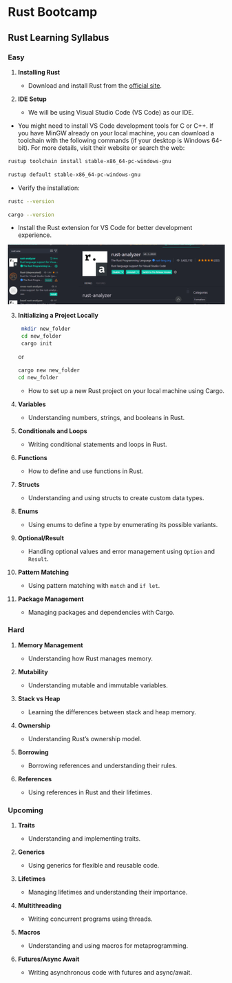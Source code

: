 
# Rust Bootcamp

## Rust Learning Syllabus

### Easy

1. **Installing Rust**

   - Download and install Rust from the [official site](https://www.rust-lang.org/).

2. **IDE Setup**

   - We will be using Visual Studio Code (VS Code) as our IDE.

- You might need to install VS Code development tools for C or C++. If you have MinGW already on your local machine, you can download a toolchain with the following commands (if your desktop is Windows 64-bit). For more details, visit their website or search the web:

```bash
rustup toolchain install stable-x86_64-pc-windows-gnu
```

```bash
rustup default stable-x86_64-pc-windows-gnu
```

- Verify the installation:

```bash
rustc --version
```

```bash
cargo --version
```

- Install the Rust extension for VS Code for better development experience.

![rust-analyzer](image.png)

3. **Initializing a Project Locally**

   ```bash
    mkdir new_folder
    cd new_folder
    cargo init
   ```

   or

   ```bash
   cargo new new_folder
   cd new_folder
   ```

   - How to set up a new Rust project on your local machine using Cargo.

4. **Variables**

   - Understanding numbers, strings, and booleans in Rust.

5. **Conditionals and Loops**

   - Writing conditional statements and loops in Rust.

6. **Functions**

   - How to define and use functions in Rust.

7. **Structs**

   - Understanding and using structs to create custom data types.

8. **Enums**

   - Using enums to define a type by enumerating its possible variants.

9. **Optional/Result**

   - Handling optional values and error management using `Option` and `Result`.

10. **Pattern Matching**

    - Using pattern matching with `match` and `if let`.

11. **Package Management**
    - Managing packages and dependencies with Cargo.

### Hard

1. **Memory Management**

   - Understanding how Rust manages memory.

2. **Mutability**

   - Understanding mutable and immutable variables.

3. **Stack vs Heap**

   - Learning the differences between stack and heap memory.

4. **Ownership**

   - Understanding Rust’s ownership model.

5. **Borrowing**

   - Borrowing references and understanding their rules.

6. **References**
   - Using references in Rust and their lifetimes.

### Upcoming

1. **Traits**

   - Understanding and implementing traits.

2. **Generics**

   - Using generics for flexible and reusable code.

3. **Lifetimes**

   - Managing lifetimes and understanding their importance.

4. **Multithreading**

   - Writing concurrent programs using threads.

5. **Macros**

   - Understanding and using macros for metaprogramming.

6. **Futures/Async Await**
   - Writing asynchronous code with futures and async/await.

